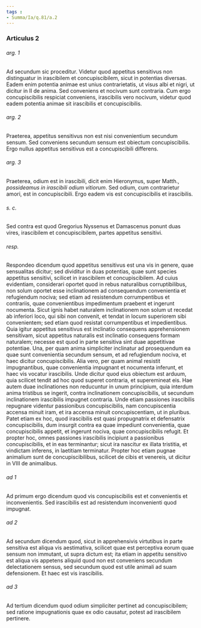 ```yaml
---
tags : 
- Summa/Ia/q.81/a.2
---
```


### Articulus 2

###### arg. 1
Ad secundum sic proceditur. Videtur quod appetitus sensitivus non distinguatur in irascibilem et concupiscibilem, sicut in potentias diversas. Eadem enim potentia animae est unius contrarietatis, ut visus albi et nigri, ut dicitur in II de anima. Sed conveniens et nocivum sunt contraria. Cum ergo concupiscibilis respiciat conveniens, irascibilis vero nocivum, videtur quod eadem potentia animae sit irascibilis et concupiscibilis.

###### arg. 2
Praeterea, appetitus sensitivus non est nisi convenientium secundum sensum. Sed conveniens secundum sensum est obiectum concupiscibilis. Ergo nullus appetitus sensitivus est a concupiscibili differens.

###### arg. 3
Praeterea, odium est in irascibili, dicit enim Hieronymus, super Matth., *possideamus in irascibili odium vitiorum*. Sed odium, cum contrarietur amori, est in concupiscibili. Ergo eadem vis est concupiscibilis et irascibilis.

###### s. c.
Sed contra est quod Gregorius Nyssenus et Damascenus ponunt duas vires, irascibilem et concupiscibilem, partes appetitus sensitivi.

###### resp.
Respondeo dicendum quod appetitus sensitivus est una vis in genere, quae sensualitas dicitur; sed dividitur in duas potentias, quae sunt species appetitus sensitivi, scilicet in irascibilem et concupiscibilem. Ad cuius evidentiam, considerari oportet quod in rebus naturalibus corruptibilibus, non solum oportet esse inclinationem ad consequendum convenientia et refugiendum nociva; sed etiam ad resistendum corrumpentibus et contrariis, quae convenientibus impedimentum praebent et ingerunt nocumenta. Sicut ignis habet naturalem inclinationem non solum ut recedat ab inferiori loco, qui sibi non convenit, et tendat in locum superiorem sibi convenientem; sed etiam quod resistat corrumpentibus et impedientibus. Quia igitur appetitus sensitivus est inclinatio consequens apprehensionem sensitivam, sicut appetitus naturalis est inclinatio consequens formam naturalem; necesse est quod in parte sensitiva sint duae appetitivae potentiae. Una, per quam anima simpliciter inclinatur ad prosequendum ea quae sunt convenientia secundum sensum, et ad refugiendum nociva, et haec dicitur concupiscibilis. Alia vero, per quam animal resistit impugnantibus, quae convenientia impugnant et nocumenta inferunt, et haec vis vocatur irascibilis. Unde dicitur quod eius obiectum est arduum, quia scilicet tendit ad hoc quod superet contraria, et superemineat eis. Hae autem duae inclinationes non reducuntur in unum principium, quia interdum anima tristibus se ingerit, contra inclinationem concupiscibilis, ut secundum inclinationem irascibilis impugnet contraria. Unde etiam passiones irascibilis repugnare videntur passionibus concupiscibilis, nam concupiscentia accensa minuit iram, et ira accensa minuit concupiscentiam, ut in pluribus. Patet etiam ex hoc, quod irascibilis est quasi propugnatrix et defensatrix concupiscibilis, dum insurgit contra ea quae impediunt convenientia, quae concupiscibilis appetit, et ingerunt nociva, quae concupiscibilis refugit. Et propter hoc, omnes passiones irascibilis incipiunt a passionibus concupiscibilis, et in eas terminantur; sicut ira nascitur ex illata tristitia, et vindictam inferens, in laetitiam terminatur. Propter hoc etiam pugnae animalium sunt de concupiscibilibus, scilicet de cibis et venereis, ut dicitur in VIII de animalibus.

###### ad 1
Ad primum ergo dicendum quod vis concupiscibilis est et convenientis et inconvenientis. Sed irascibilis est ad resistendum inconvenienti quod impugnat.

###### ad 2
Ad secundum dicendum quod, sicut in apprehensivis virtutibus in parte sensitiva est aliqua vis aestimativa, scilicet quae est perceptiva eorum quae sensum non immutant, ut supra dictum est; ita etiam in appetitu sensitivo est aliqua vis appetens aliquid quod non est conveniens secundum delectationem sensus, sed secundum quod est utile animali ad suam defensionem. Et haec est vis irascibilis.

###### ad 3
Ad tertium dicendum quod odium simpliciter pertinet ad concupiscibilem; sed ratione impugnationis quae ex odio causatur, potest ad irascibilem pertinere.

